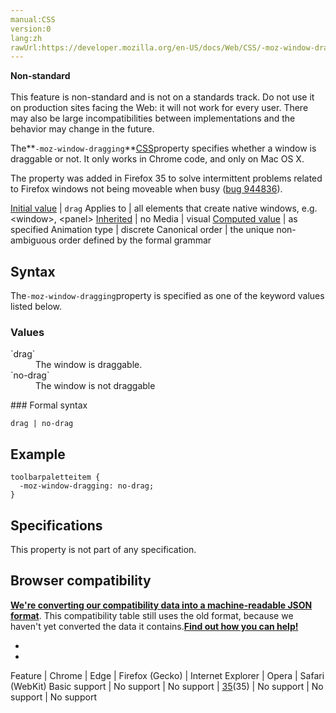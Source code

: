 ```yaml
---
manual:CSS
version:0
lang:zh
rawUrl:https://developer.mozilla.org/en-US/docs/Web/CSS/-moz-window-dragging
---
```






**Non-standard**<br></br>This feature is non-standard and is not on a standards track. Do not use it on production sites facing the Web: it will not work for every user. There may also be large incompatibilities between implementations and the behavior may change in the future.





The**`-moz-window-dragging`**[CSS](%427 "")property specifies whether a window is draggable or not. It only works in Chrome code, and only on Mac OS X.



The property was added in Firefox 35 to solve intermittent problems related to Firefox windows not being moveable when busy ([bug 944836](%36502 "FIXED: No longer possible to move the Firefox window when it happens to be busy")).


[Initial value](%28552 "") | `drag` 
Applies to | all elements that create native windows, e.g. &lt;window&gt;, &lt;panel&gt; 
[Inherited](%28555 "") | no 
Media | visual 
[Computed value](%28556 "") | as specified 
Animation type | discrete 
Canonical order | the unique non-ambiguous order defined by the formal grammar 


## Syntax<a name="Syntax"></a>


The`-moz-window-dragging`property is specified as one of the keyword values listed below.


### Values<a name="Values"></a>
<dl><dt id=''>`drag`</dt><dd>The window is draggable.</dd><dt id=''>`no-drag`</dt><dd>The window is not draggable</dd></dl>
### Formal syntax<a name="Formal_syntax"></a>

```
drag | no-drag
```

## Example<a name="Example"></a>

```
toolbarpaletteitem {
  -moz-window-dragging: no-drag;
}
```

## Specifications<a name="Specifications"></a>


This property is not part of any specification.


## Browser compatibility<a name="Browser_compatibility"></a>


**[We&#39;re converting our compatibility data into a machine-readable JSON format](%3344 "")**. This compatibility table still uses the old format, because we haven&#39;t yet converted the data it contains.**[Find out how you can help!](%3409 "")**


* 
* 

Feature | Chrome | Edge | Firefox (Gecko) | Internet Explorer | Opera | Safari (WebKit) 
Basic support | No support | No support | [35](%10323 "Released on 2015-01-13.")(35) | No support | No support | No support 











